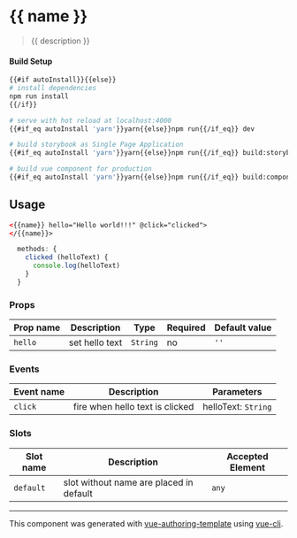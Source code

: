 # {{ name }}

> {{ description }}

#### Build Setup

``` bash
{{#if autoInstall}}{{else}}
# install dependencies
npm run install
{{/if}}

# serve with hot reload at localhost:4000
{{#if_eq autoInstall 'yarn'}}yarn{{else}}npm run{{/if_eq}} dev

# build storybook as Single Page Application
{{#if_eq autoInstall 'yarn'}}yarn{{else}}npm run{{/if_eq}} build:storybook

# build vue component for production
{{#if_eq autoInstall 'yarn'}}yarn{{else}}npm run{{/if_eq}} build:component
```



## Usage

```html
<{{name}} hello="Hello world!!!" @click="clicked">
</{{name}}>
```

```js
  methods: {
    clicked (helloText) {
      console.log(helloText)
    }
  }
```

### Props

| Prop name | Description | Type | Required | Default value |
|---------- |-------- |---------- |---------- |---------- |
| `hello` | set hello text | `String` | no | `''` |

### Events

| Event name | Description | Parameters |
|---------- |-------- |---------- |
| `click` | fire when hello text is clicked | helloText: `String` |

### Slots

| Slot name | Description | Accepted Element |
|---------- |-------- |---------- |
| `default` | slot without name are placed in default | `any` |

---
This component was generated with [vue-authoring-template](https://github.com/DrSensor/vue-authoring-template) using [vue-cli](https://github.com/vuejs/vue-cli).
